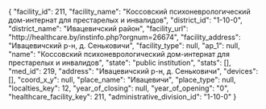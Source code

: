 {
    "facility_id": 211,
    "facility_name": "Коссовский психоневрологический дом-интернат для престарелых и инвалидов",
    "district_id": "1-10-0",
    "district_name": "Ивацевичский район",
    "facility_url": "http:\/\/healthcare.by\/instinfo.php?orgnum=26674",
    "facility_address": "Ивацевичский р-н, д. Сеньковичи",
    "facility_type": null,
    "ap_1": null,
    "name": "Коссовский психоневрологический дом-интернат для престарелых и инвалидов",
    "state": "public institution",
    "stats": [],
    "med_id": 219,
    "address": "Ивацевичский р-н, д. Сеньковичи",
    "devices": [],
    "coord_x_y": null,
    "place_name": "Ивацевичи",
    "place_type": null,
    "localties_key": 12,
    "year_of_closing": null,
    "year_of_opening": "0",
    "healthcare_facility_key": 211,
    "administrative_division_id": "1-10-0"
}